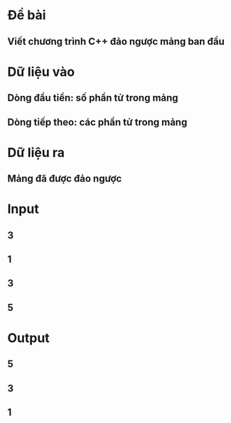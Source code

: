 # Đề bài
## Viết chương trình C++ đảo ngược mảng ban đầu
# Dữ liệu vào
## Dòng đầu tiền: số phần tử trong mảng
## Dòng tiếp theo: các phần tử trong mảng
# Dữ liệu ra
## Mảng đã được đảo ngược
# Input
## 3
## 1 
## 3
## 5 
# Output
## 5
## 3
## 1
